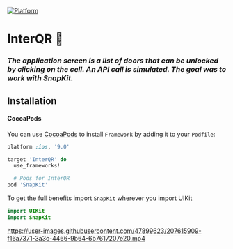 [![Platform](https://img.shields.io/cocoapods/p/LFAlertController.svg?style=flat)](http://cocoapods.org/pods/LFAlertController)
# InterQR 🔐


### *The application screen is a list of doors that can be unlocked by clicking on the cell. An API call is simulated. The goal was to work with SnapKit.*

## Installation

#### CocoaPods
You can use [CocoaPods](http://cocoapods.org/) to install `Framework` by adding it to your `Podfile`:

```ruby
platform :ios, '9.0'

target 'InterQR' do
  use_frameworks!

  # Pods for InterQR
pod 'SnapKit' 
```

To get the full benefits import `SnapKit` wherever you import UIKit

``` swift
import UIKit
import SnapKit
```


https://user-images.githubusercontent.com/47899623/207615909-f16a7371-3a3c-4466-9b64-6b7617207e20.mp4


